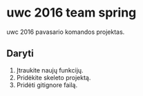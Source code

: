 # uwc 2016 team spring
uwc 2016 pavasario komandos projektas.
## Daryti
1. Įtraukite naujų funkcijų.
2. Pridėkite skeleto projektą.
3. Pridėti gitignore failą.
